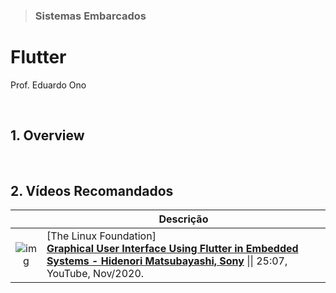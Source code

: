 > ### Sistemas Embarcados

# Flutter

Prof. Eduardo Ono

<br>

## 1. Overview

<br>

## 2. Vídeos Recomandados

|| Descrição |
| :-: | --- |
| ![img](https://img.youtube.com/vi/KN-ileJvorg/default.jpg) | [The Linux Foundation] <br> [__Graphical User Interface Using Flutter in Embedded Systems - Hidenori Matsubayashi, Sony__](https://www.youtube.com/watch?v=KN-ileJvorg) \|\| 25:07, YouTube, Nov/2020.

<br>
